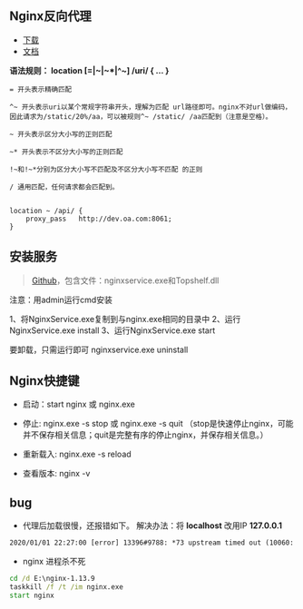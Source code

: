 ## Nginx反向代理

- [下载](http://nginx.org/en/download.html)
- [文档](http://www.nginx.cn/doc/)



**语法规则： location [=|~|~*|^~] /uri/ { … }**
    
    = 开头表示精确匹配
    
    ^~ 开头表示uri以某个常规字符串开头，理解为匹配 url路径即可。nginx不对url做编码，因此请求为/static/20%/aa，可以被规则^~ /static/ /aa匹配到（注意是空格）。
    
    ~ 开头表示区分大小写的正则匹配
    
    ~* 开头表示不区分大小写的正则匹配
    
    !~和!~*分别为区分大小写不匹配及不区分大小写不匹配 的正则
    
    / 通用匹配，任何请求都会匹配到。
    
    
    location ~ /api/ {
        proxy_pass   http://dev.oa.com:8061;
    }



## 安装服务

> [Github](https://github.com/daptiv/NginxService)，包含文件：nginxservice.exe和Topshelf.dll

注意：用admin运行cmd安装

1、将NginxService.exe复制到与nginx.exe相同的目录中
2、运行NginxService.exe install
3、运行NginxService.exe start

要卸载，只需运行即可 nginxservice.exe uninstall



## Nginx快捷键

- 启动：start nginx 或 nginx.exe

- 停止: nginx.exe -s stop 或 nginx.exe -s quit  （stop是快速停止nginx，可能并不保存相关信息；quit是完整有序的停止nginx，并保存相关信息。）

- 重新载入: nginx.exe -s reload

- 查看版本: nginx -v


## bug

- 代理后加载很慢，还报错如下。 解决办法：将 **localhost** 改用IP **127.0.0.1**
``` txt
2020/01/01 22:27:00 [error] 13396#9788: *73 upstream timed out (10060: A connection attempt failed because the connected party did not properly respond after a period of time, or established connection failed because connected host has failed to respond) while connecting to upstream, client: 127.0.0.1, server: www.demo.com, request: "GET /app.js HTTP/1.1", upstream: "http://[::1]:9527/app.js", host: "localhost:8050", referrer: "http://localhost:8050/"
```

- nginx 进程杀不死

``` bat
cd /d E:\nginx-1.13.9
taskkill /f /t /im nginx.exe
start nginx
```
